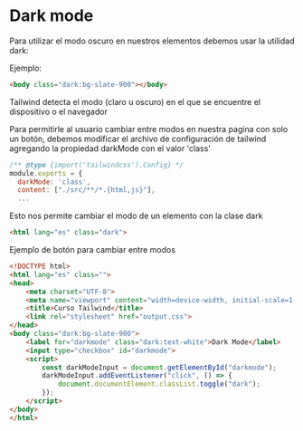 # Dark mode

Para utilizar el modo oscuro en nuestros elementos debemos usar la utilidad dark:

Ejemplo:
```html
<body class="dark:bg-slate-900"></body>
```

Tailwind detecta el modo (claro u oscuro) en el que se encuentre el dispositivo o el navegador

Para permitirle al usuario cambiar entre modos en nuestra pagina con solo un botón, debemos modificar el archivo de configuración de tailwind agregando la propiedad darkMode con el valor 'class'
```js
/** @type {import('tailwindcss').Config} */
module.exports = {
  darkMode: 'class',
  content: ["./src/**/*.{html,js}"],
  ...
```

Esto nos permite cambiar el modo de un elemento con la clase dark
```html
<html lang="es" class="dark">
```

Ejemplo de botón para cambiar entre modos
```html
<!DOCTYPE html>
<html lang="es" class="">
<head>
    <meta charset="UTF-8">
    <meta name="viewport" content="width=device-width, initial-scale=1.0">
    <title>Curso Tailwind</title>
    <link rel="stylesheet" href="output.css">
</head>
<body class="dark:bg-slate-900">
    <label for="darkmode" class="dark:text-white">Dark Mode</label>
    <input type="checkbox" id="darkmode">
    <script>
        const darkModeInput = document.getElementById("darkmode");
        darkModeInput.addEventListener("click", () => {
            document.documentElement.classList.toggle("dark");
        });
    </script>
</body>
</html>
```